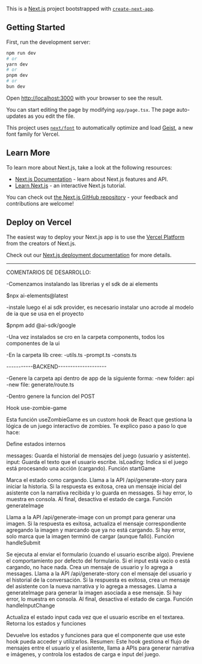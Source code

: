This is a [Next.js](https://nextjs.org) project bootstrapped with [`create-next-app`](https://nextjs.org/docs/app/api-reference/cli/create-next-app).

## Getting Started

First, run the development server:

```bash
npm run dev
# or
yarn dev
# or
pnpm dev
# or
bun dev
```

Open [http://localhost:3000](http://localhost:3000) with your browser to see the result.

You can start editing the page by modifying `app/page.tsx`. The page auto-updates as you edit the file.

This project uses [`next/font`](https://nextjs.org/docs/app/building-your-application/optimizing/fonts) to automatically optimize and load [Geist](https://vercel.com/font), a new font family for Vercel.

## Learn More

To learn more about Next.js, take a look at the following resources:

- [Next.js Documentation](https://nextjs.org/docs) - learn about Next.js features and API.
- [Learn Next.js](https://nextjs.org/learn) - an interactive Next.js tutorial.

You can check out [the Next.js GitHub repository](https://github.com/vercel/next.js) - your feedback and contributions are welcome!

## Deploy on Vercel

The easiest way to deploy your Next.js app is to use the [Vercel Platform](https://vercel.com/new?utm_medium=default-template&filter=next.js&utm_source=create-next-app&utm_campaign=create-next-app-readme) from the creators of Next.js.

Check out our [Next.js deployment documentation](https://nextjs.org/docs/app/building-your-application/deploying) for more details.

---

COMENTARIOS DE DESARROLLO:

-Comenzamos instalando las librerias y el sdk de ai elements

$npx ai-elements@latest

-instale luego el ai sdk provider, es necesario instalar uno
acrode al modelo de ia que se usa en el proyecto

$pnpm add @ai-sdk/google

-Una vez instalados se cro en la carpeta components, todos los componentes de la ui

-En la carpeta lib cree:
-utils.ts
-prompt.ts
-consts.ts

-----------BACKEND--------------------

-Genere la carpeta api dentro de app de la siguiente forma:
-new folder: api
-new file: generate/route.ts

-Dentro genere la funcion del POST

Hook use-zombie-game

Esta función useZombieGame es un custom hook de React que gestiona la lógica de un juego interactivo de zombies. Te explico paso a paso lo que hace:

Define estados internos

messages: Guarda el historial de mensajes del juego (usuario y asistente).
input: Guarda el texto que el usuario escribe.
isLoading: Indica si el juego está procesando una acción (cargando).
Función startGame

Marca el estado como cargando.
Llama a la API /api/generate-story para iniciar la historia.
Si la respuesta es exitosa, crea un mensaje inicial del asistente con la narrativa recibida y lo guarda en messages.
Si hay error, lo muestra en consola.
Al final, desactiva el estado de carga.
Función generateImage

Llama a la API /api/generate-image con un prompt para generar una imagen.
Si la respuesta es exitosa, actualiza el mensaje correspondiente agregando la imagen y marcando que ya no está cargando.
Si hay error, solo marca que la imagen terminó de cargar (aunque falló).
Función handleSubmit

Se ejecuta al enviar el formulario (cuando el usuario escribe algo).
Previene el comportamiento por defecto del formulario.
Si el input está vacío o está cargando, no hace nada.
Crea un mensaje de usuario y lo agrega a messages.
Llama a la API /api/generate-story con el mensaje del usuario y el historial de la conversación.
Si la respuesta es exitosa, crea un mensaje del asistente con la nueva narrativa y lo agrega a messages.
Llama a generateImage para generar la imagen asociada a ese mensaje.
Si hay error, lo muestra en consola.
Al final, desactiva el estado de carga.
Función handleInputChange

Actualiza el estado input cada vez que el usuario escribe en el textarea.
Retorna los estados y funciones

Devuelve los estados y funciones para que el componente que use este hook pueda acceder y utilizarlos.
Resumen:
Este hook gestiona el flujo de mensajes entre el usuario y el asistente, llama a APIs para generar narrativa e imágenes, y controla los estados de carga e input del juego.
